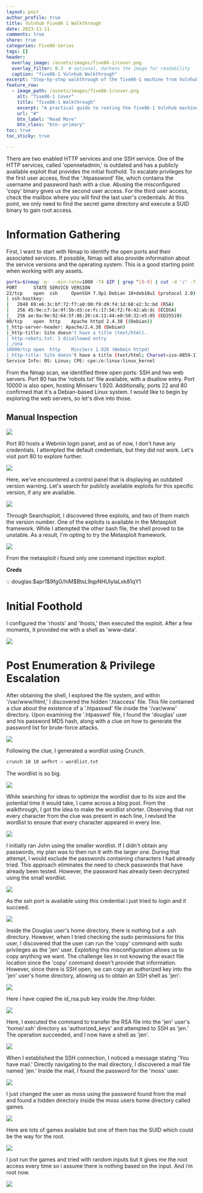 ```yaml
---
layout: post
author_profile: true
title: Vulnhub Five86 1 Walkthrough 
date: 2023-11-11
comments: true
share: true
categories: Five86-Series
tags: []
header:
  overlay_image: /assets/images/five86-1/cover.png
  overlay_filter: 0.3  # optional, darkens the image for readability
  caption: "five86-1 Vulnhub Walkthrough"
excerpt: "Step-by-step walkthrough of the five86-1 machine from Vulnhub."
feature_row:
  - image_path: /assets/images/five86-1/cover.png
    alt: "five86-1 Cover"
    title: "five86-1 Walkthrough"
    excerpt: "A practical guide to rooting the five86-1 Vulnhub machine."
    url: "#"
    btn_label: "Read More"
    btn_class: "btn--primary"
toc: true
toc_sticky: true

---
```


There are two enabled HTTP services and one SSH service. One of the HTTP services, called 'opennetadmin,' is outdated and has a publicly available exploit that provides the initial foothold. To escalate privileges for the first user access, find the '.htpassword' file, which contains the username and password hash with a clue. Abusing the misconfigured 'copy' binary gives us the second user access. For the third user access, check the mailbox where you will find the last user's credentials. At this point, we only need to find the secret game directory and execute a SUID binary to gain root access.

# Information Gathering

First, I want to start with Nmap to identify the open ports and their associated services. If possible, Nmap will also provide information about the service versions and the operating system. This is a good starting point when working with any assets.

```bash
ports=$(nmap -p- --min-rate=1000 -T4 $IP | grep ^[0-9] | cut -d '/' -f 1 | tr '\n' ',' | sed s/,$//) ; nmap -p$ports -sC -sV -oN nmap_service_scan $IP
PORT      STATE SERVICE VERSION
22/tcp    open  ssh     OpenSSH 7.9p1 Debian 10+deb10u1 (protocol 2.0)
| ssh-hostkey: 
|   2048 69:e6:3c:bf:72:f7:a0:00:f9:d9:f4:1d:68:e2:3c:bd (RSA)
|   256 45:9e:c7:1e:9f:5b:d3:ce:fc:17:56:f2:f6:42:ab:dc (ECDSA)
|_  256 ae:0a:9e:92:64:5f:86:20:c4:11:44:e0:58:32:e5:05 (ED25519)
80/tcp    open  http    Apache httpd 2.4.38 ((Debian))
|_http-server-header: Apache/2.4.38 (Debian)
|_http-title: Site doesn't have a title (text/html).
| http-robots.txt: 1 disallowed entry 
|_/ona
10000/tcp open  http    MiniServ 1.920 (Webmin httpd)
|_http-title: Site doesn't have a title (text/html; Charset=iso-8859-1).
Service Info: OS: Linux; CPE: cpe:/o:linux:linux_kernel
```

From the Nmap scan, we identified three open ports: SSH and two web servers. Port 80 has the 'robots.txt' file available, with a disallow entry. Port 10000 is also open, hosting Miniserv 1.920. Additionally, ports 22 and 80 confirmed that it's a Debian-based Linux system. I would like to begin by exploring the web servers, so let's dive into those.

## Manual Inspection

![](/assets/images/five86-1/1.png)

Port 80 hosts a Webmin login panel, and as of now, I don't have any credentials. I attempted the default credentials, but they did not work. Let's visit port 80 to explore further.

![](/assets/images/five86-1/2.png)

Here, we've encountered a control panel that is displaying an outdated version warning. Let's search for publicly available exploits for this specific version, if any are available.

![](/assets/images/five86-1/3.png)

Through Searchsploit, I discovered three exploits, and two of them match the version number. One of the exploits is available in the Metasploit framework. While I attempted the other bash file, the shell proved to be unstable. As a result, I'm opting to try the Metasploit framework.

![](/assets/images/five86-1/4.png)

From the metasploit i found only one command injection exploit.

**Creds**

<aside>
💡 douglas:$apr1$9fgG/hiM$BtsL9qpNHUlylaLxk81qY1

</aside>

# Initial Foothold

I configured the 'rhosts' and 'lhosts,' then executed the exploit. After a few moments, it provided me with a shell as 'www-data'.

![](/assets/images/five86-1/5.png)

# Post Enumeration & Privilege Escalation

After obtaining the shell, I explored the file system, and within '/var/www/html,' I discovered the hidden '.htaccess' file. This file contained a clue about the existence of a '.htpasswd' file inside the '/var/www' directory. Upon examining the '.htpasswd' file, I found the 'douglas' user and his password MD5 hash, along with a clue on how to generate the password list for brute-force attacks.

![](/assets/images/five86-1/6.png)

Following the clue, I generated a wordlist using Crunch.

```bash
crunch 10 10 aefhrt > wordlist.txt
```

The wordlist is so big.

![](/assets/images/five86-1/7.png)

While searching for ideas to optimize the wordlist due to its size and the potential time it would take, I came across a blog post. From the walkthrough, I got the idea to make the wordlist shorter. Observing that not every character from the clue was present in each line, I revised the wordlist to ensure that every character appeared in every line.

![](/assets/images/five86-1/8.png)

I initially ran John using the smaller wordlist. If I didn't obtain any passwords, my plan was to then run it with the larger one. During that attempt, I would exclude the passwords containing characters I had already tried. This approach eliminates the need to check passwords that have already been tested. However, the password has already been decrypted using the small wordlist.

![](/assets/images/five86-1/9.png)

As the ssh port is available using this credential i just tried to login and it succeed.

![](/assets/images/five86-1/10.png)

Inside the Douglas user's home directory, there is nothing but a .ssh directory. However, when I tried checking the sudo permissions for this user, I discovered that the user can run the 'copy' command with sudo privileges as the 'jen' user. Exploiting this misconfiguration allows us to copy anything we want. The challenge lies in not knowing the exact file location since the 'copy' command doesn't provide that information. However, since there is SSH open, we can copy an authorized key into the 'jen' user's home directory, allowing us to obtain an SSH shell as 'jen'.

![](/assets/images/five86-1/11.png)

Here i have copied the id_rsa.pub key inside the /tmp folder.

![](/assets/images/five86-1/12.png)

Here, I executed the command to transfer the RSA file into the 'jen' user's 'home/.ssh' directory as 'authorized_keys' and attempted to SSH as 'jen.' The operation succeeded, and I now have a shell as 'jen'.

![](/assets/images/five86-1/13.png)

When I established the SSH connection, I noticed a message stating 'You have mail.' Directly navigating to the mail directory, I discovered a mail file named 'jen.' Inside the mail, I found the password for the 'moss' user.

![](/assets/images/five86-1/14.png)

I just changed the user as moss using the password found from the mail and found a hidden directory inside the moss users home directory called games.

![](/assets/images/five86-1/15.png)

Here are lots of games available but one of them has the SUID which could be the way for the root.

![](/assets/images/five86-1/16.png)

I just run the games and tried with random inputs but it gives me the root access every time so i assume there is nothing based on the input. And i’m root now.

![](/assets/images/five86-1/17.png)